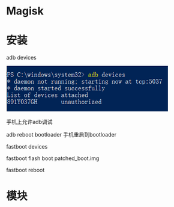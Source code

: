 # Magisk

# 安装

adb devices

![Magisk%20d830398f35224722836819207ed13001/Untitled.png](Magisk%20d830398f35224722836819207ed13001/Untitled.png)

手机上允许adb调试

adb reboot bootloader 手机重启到bootloader

fastboot devices

fastboot flash boot patched_boot.img

fastboot reboot

# 模块